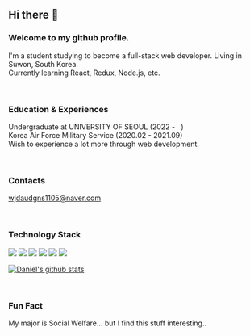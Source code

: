 ## Hi there 👋

### Welcome to my github profile.
I'm a student studying to become a full-stack web developer. Living in Suwon, South Korea.   
Currently learning React, Redux, Node.js, etc.

<br/>

### Education & Experiences
Undergraduate at UNIVERSITY OF SEOUL (2022 - &nbsp;&nbsp;)   
Korea Air Force Military Service (2020.02 - 2021.09)    
Wish to experience a lot more through web development.

<br/>

### Contacts
wjdaudgns1105@naver.com

<br/>

### Technology Stack
<img src="https://img.shields.io/badge/javascript-F7DF1E?style=for-the-badge&logo=javascript&logoColor=black">
<img src="https://img.shields.io/badge/html-E34F26?style=for-the-badge&logo=html5&logoColor=white">
<img src="https://img.shields.io/badge/css-1572B6?style=for-the-badge&logo=css3&logoColor=white">
<img src="https://img.shields.io/badge/react-61DAFB?style=for-the-badge&logo=react&logoColor=black">
<img src="https://img.shields.io/badge/github-181717?style=for-the-badge&logo=github&logoColor=white">
<img src="https://img.shields.io/badge/python-232F3E?style=for-the-badge&logo=python&logoColor=white">

<br/>

[![Daniel's github stats](https://github-readme-stats.vercel.app/api?username=JeongMyeonghoon1105)](https://github.com/JeongMyeonghoon1105/github-readme-stats)

<br/>

### Fun Fact
My major is Social Welfare... but I find this stuff interesting..


<!--
**JeongMyeonghoon1105/JeongMyeonghoon1105** is a ✨ _special_ ✨ repository because its `README.md` (this file) appears on your GitHub profile.

Here are some ideas to get you started:

- 🔭 I’m currently working on ...
- 🌱 I’m currently learning ...
- 👯 I’m looking to collaborate on ...
- 🤔 I’m looking for help with ...
- 💬 Ask me about ...
- 📫 How to reach me: ...
- 😄 Pronouns: ...
- ⚡ Fun fact: ...
-->
